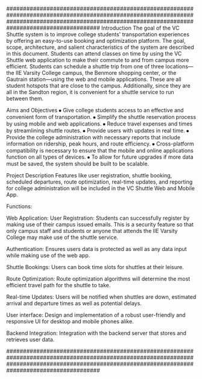 ####################################################################################################################################################################################################
Introduction
The goal of the VC Shuttle system is to improve college students' transportation experiences by offering an easy-to-use booking and optimization platform.
The goal, scope, architecture, and salient characteristics of the system are described in this document. Students can attend classes on time by using the VC Shuttle web application to make their commute to and from campus more efficient. 
Students can schedule a shuttle trip from one of three locations—the IIE Varsity College campus, the Benmore shopping center, or the Gautrain station—using the web and mobile applications. 
These are all student hotspots that are close to the campus. Additionally, since they are all in the Sandton region, it is convenient for a shuttle service to run between them. 

Aims and Objectives
⦁	Give college students access to an effective and convenient form of transportation. 
⦁	Simplify the shuttle reservation process by using mobile and web applications.
⦁	Reduce travel expenses and times by streamlining shuttle routes. 
⦁	Provide users with updates in real time. 
⦁	Provide the college administration with necessary reports that include information on ridership, peak hours, and route efficiency. 
⦁	Cross-platform compatibility is necessary to ensure that the mobile and online applications function on all types of devices. 
⦁	To allow for future upgrades if more data must be saved, the system should be built to be scalable. 

Project Description
Features like user registration, shuttle booking, scheduled departures, route optimization, real-time updates, and reporting for college administration will be included in the VC Shuttle Web and Mobile App. 

Functions:

Web Application:
User Registration:
Students can successfully register by making use of their campus issued emails. This is a security feature so that only campus staff and students or anyone that attends the IIE Varsity College may make use of the shuttle service.
 
Authentication:
Ensures users data is protected as well as any data input while making use of the web app.
 
Shuttle Bookings:
Users can book time slots for shuttles at their leisure. 
 
Route Optimization:
Route optimization algorithms will determine the most efficient travel path for the shuttle to take.
 
Real-time Updates:
Users will be notified when shuttles are down, estimated arrival and departure times as well as potential delays.
 
User interface:
Design and implementation of a robust user-friendly and responsive UI for desktop and mobile phones alike.
 
Backend Integration:
Integration with the backend server that stores and retrieves user data.

####################################################################################################################################################################################################
